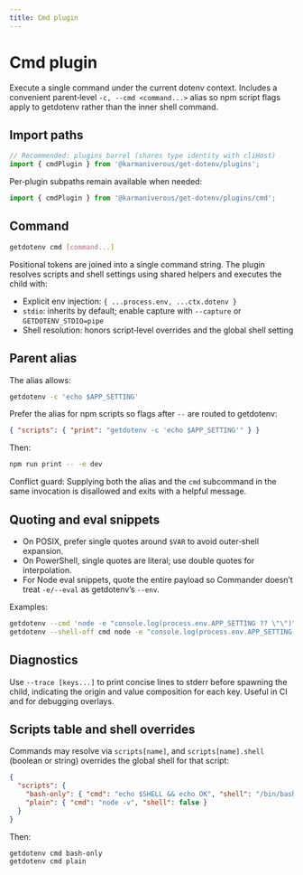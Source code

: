 ```yaml
---
title: Cmd plugin
---
```


# Cmd plugin

Execute a single command under the current dotenv context. Includes a convenient
parent‑level `-c, --cmd <command...>` alias so npm script flags apply to
getdotenv rather than the inner shell command.

## Import paths

```ts
// Recommended: plugins barrel (shares type identity with cliHost)
import { cmdPlugin } from '@karmaniverous/get-dotenv/plugins';
```

Per‑plugin subpaths remain available when needed:

```ts
import { cmdPlugin } from '@karmaniverous/get-dotenv/plugins/cmd';
```

## Command

```bash
getdotenv cmd [command...]
```

Positional tokens are joined into a single command string. The plugin resolves
scripts and shell settings using shared helpers and executes the child with:

- Explicit env injection: `{ ...process.env, ...ctx.dotenv }`
- `stdio`: inherits by default; enable capture with `--capture` or `GETDOTENV_STDIO=pipe`
- Shell resolution: honors script‑level overrides and the global shell setting

## Parent alias

The alias allows:

```bash
getdotenv -c 'echo $APP_SETTING'
```

Prefer the alias for npm scripts so flags after `--` are routed to getdotenv:

```json
{ "scripts": { "print": "getdotenv -c 'echo $APP_SETTING'" } }
```

Then:

```bash
npm run print -- -e dev
```

Conflict guard: Supplying both the alias and the `cmd` subcommand in the same
invocation is disallowed and exits with a helpful message.

## Quoting and eval snippets

- On POSIX, prefer single quotes around `$VAR` to avoid outer‑shell expansion.
- On PowerShell, single quotes are literal; use double quotes for interpolation.
- For Node eval snippets, quote the entire payload so Commander doesn’t treat
  `-e/--eval` as getdotenv’s `--env`.

Examples:

```bash
getdotenv --cmd 'node -e "console.log(process.env.APP_SETTING ?? \"\")"'
getdotenv --shell-off cmd node -e "console.log(process.env.APP_SETTING ?? '')"
```

## Diagnostics

Use `--trace [keys...]` to print concise lines to stderr before spawning the
child, indicating the origin and value composition for each key. Useful in CI
and for debugging overlays.

## Scripts table and shell overrides

Commands may resolve via `scripts[name]`, and `scripts[name].shell` (boolean or
string) overrides the global shell for that script:

```json
{
  "scripts": {
    "bash-only": { "cmd": "echo $SHELL && echo OK", "shell": "/bin/bash" },
    "plain": { "cmd": "node -v", "shell": false }
  }
}
```

Then:

```bash
getdotenv cmd bash-only
getdotenv cmd plain
```
